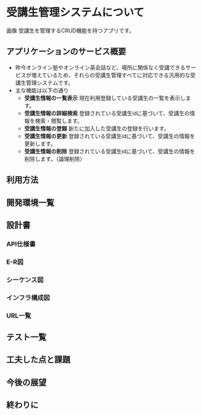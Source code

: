 # 受講生管理システムについて
画像
受講生を管理するCRUD機能を持つアプリです。
## アプリケーションのサービス概要
- 昨今オンライン塾やオンライン英会話など、場所に関係なく受講できるサービスが増えているため、それらの受講生管理すべてに対応できる汎用的な受講生管理システムです。
- 主な機能は以下の通り
  - **受講生情報の一覧表示** 現在利用登録している受講生の一覧を表示します。
  - **受講生情報の詳細検索** 登録されている受講生idに基づいて、受講生の情報を検索・閲覧します。
  - **受講生情報の登録** 新たに加入した受講生の登録を行います。
  - **受講生情報の更新** 登録されている受講生idに基づいて、受講生の情報を更新します。
  - **受講生情報の削除** 登録されている受講生idに基づいて、受講生の情報を削除します。（論理削除）
## 利用方法

## 開発環境一覧

## 設計書
### API仕様書
### E-R図
### シーケンス図
### インフラ構成図
### URL一覧

## テスト一覧

## 工夫した点と課題

## 今後の展望

## 終わりに



